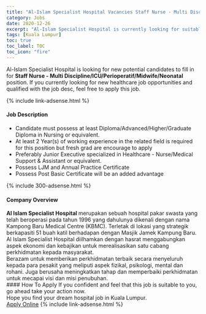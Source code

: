 ```yaml
---
title: "Al-Islam Specialist Hospital Vacancies Staff Nurse - Multi Discipline/ICU/Perioperatif/Midwife/Neonatal" 
category: Jobs 
date: 2020-12-26 
excerpt: "Al-Islam Specialist Hospital is currently looking for suitable person to fill in the Staff Nurse - Multi Discipline/ICU/Perioperatif/Midwife/Neonatal which positioned at Kuala Lumpur" 
tags: [Kuala Lumpur] 
toc: true 
toc_label: TOC 
toc_icon: "fire" 
--- 
```


<p>Al-Islam Specialist Hospital is looking for new potential candidates to fill in for <b>Staff Nurse - Multi Discipline/ICU/Perioperatif/Midwife/Neonatal</b> position. If you currently looking for new healthcare job opportunities and qualified with the job desc, feel free to apply this job.
</p>{% include link-adsense.html %} 
<div><div><div><h4>Job Description</h4></div></div><div><div><span><div><ul><li>Candidate must possess at least Diploma/Advanced/Higher/Graduate Diploma in Nursing or equivalent.</li><li>At least 2&#160;Year(s) of working experience in the related field is required for this position but fresh grad are encourage to apply</li><li>Preferably Junior Executive specialized in Healthcare - Nurse/Medical Support &amp; Assistant or equivalent.</li><li>Possess LJM and Annual Practice Certificate</li><li>Possess Post Basic Certificate will be an added advantage</li></ul></div></span></div></div></div> 
{% include 300-adsense.html %} 
<div><div><div><h4>Company Overview</h4></div></div><div><div><span><div><div><strong>Al Islam Specialist Hospital </strong>merupakan sebuah hospital pakar swasta yang telah beroperasi pada tahun 1996 yang dahulunya dikenali dengan nama Kampong Baru Medical Centre (KBMC). Terletak di lokasi yang strategik berkapasiti 51 buah katil berhadapan dengan Masjik Jamek Kampung Baru.&#160; Al Islam Specialist Hospital diilhamkan dengan hasrat menggabungkan aspek ekonomi dan kebajikan untuk merealisasikan satu cabang perkhidmatan kepada masyarakat.</div>
<div>Berazam untuk memberikan perkhidmatan terbaik secara menyeluruh kepada para pesakit yang meliputi aspek fizikal, psikologi, mental dan rohani. Juga berusaha meningkatkan tahap dan memperbaiki perkhidmatan untuk mecapai visi dan misi penubuhan.</div></div></span></div></div></div> 
#### How To Apply 
If you confident and feel that this job is suitable to you, go ahead take your action now. <br/> 
Hope you find your dream hospital job in Kuala Lumpur. <br/> 
<a href="https://www.jobstreet.com.my/en/job/staff-nurse-multi-discipline-icu-perioperatif-midwife-neonatal-4450846?jobId=jobstreet-my-job-4450846&sectionRank=25&token=0~5bc2c8cb-f04e-476c-b0e5-57e601c32fd9&fr=SRP%20View%20In%20New%20Ta" class="btn btn--warning" target="_blank" rel="nofollow noopenner">Apply Online</a> 
{% include link-adsense.html %} 